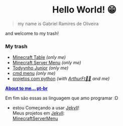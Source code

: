 <script src="./main.js"></script>

<h1 align="center"> Hello World! 😁</h1>

> my name is Gabriel Ramires de Oliveira

and welcome to my trash!

### My trash
 - [Minecraft Table](https://github.com/gabrielramires/MinecraftTable) *(only me)*
 - [Minecraft Server Menu](https://github.com/gabrielramires/MinecraftServerMenu) *(only me)*
 - [Todyynho Junior](https://github.com/gabrielramires/Todyynho-Junior) *(only me)*
 - [cmd menu](https://github.com/gabrielramires/cmd_menu) *(only me)*
 - [projetos com python](https://github.com/gabrielramires/projetos-com-python) *(with [ArthurFt👩‍🦲](https://github.com/ArthurFt) and me)*
 
<strong><ins id="abouttome" onclick="abouttome()" style="cursor: pointer; color: blue;">About to me... pt-br</ins></strong>
<br>

<div id="abouttome_text">
 
</div>

Em fim são essas as linguagem que amo programar :D
 
- estou Começando a usar [Jekyll](https://jekyllrb.com)!\
 Meus projetos em [Jekyll](https://jekyllrb.com):\
 [MinecraftServerMenu](https://gabrielramires.github.io/MinecraftServerMenu)
